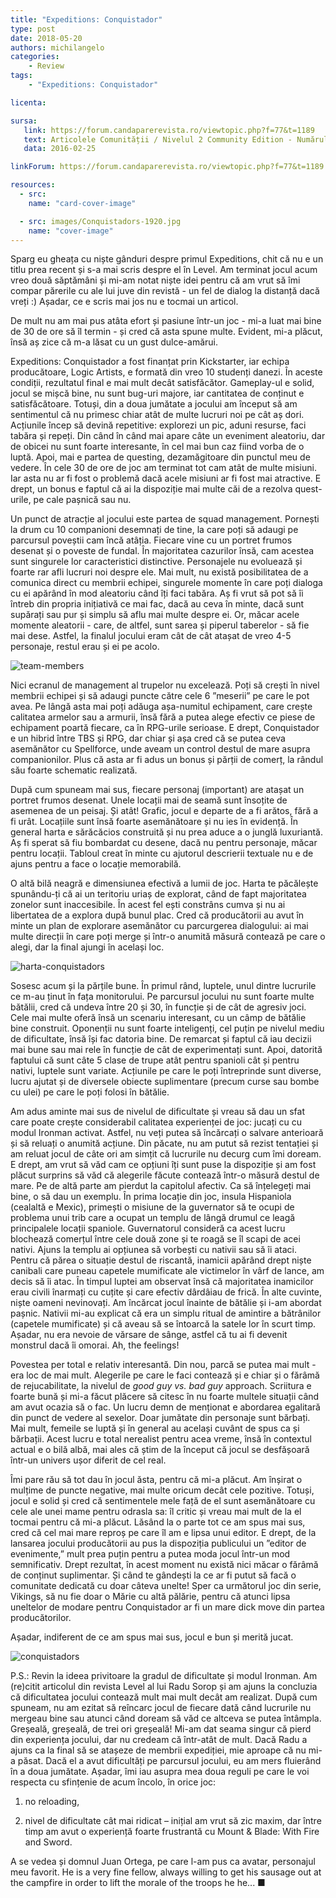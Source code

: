 ```yaml
---
title: "Expeditions: Conquistador"
type: post
date: 2018-05-20
authors: michilangelo
categories:
    - Review
tags:
    - "Expeditions: Conquistador"

licenta: 

sursa:
   link: https://forum.candaparerevista.ro/viewtopic.php?f=77&t=1189
   text: Articolele Comunității / Nivelul 2 Community Edition - Numărul 1
   data: 2016-02-25

linkForum: https://forum.candaparerevista.ro/viewtopic.php?f=77&t=1189

resources:
  - src: 
    name: "card-cover-image"

  - src: images/Conquistadors-1920.jpg
    name: "cover-image"
---
```

Sparg eu gheața cu niște gânduri despre primul Expeditions, chit că nu e un titlu prea recent și s-a mai scris despre el în Level. Am terminat jocul acum vreo două săptămâni și mi-am notat niște idei pentru că am vrut să îmi compar părerile cu ale lui juve din revistă - un fel de dialog la distanță dacă vreți :) Așadar, ce e scris mai jos nu e tocmai un articol.

De mult nu am mai pus atâta efort și pasiune într-un joc - mi-a luat mai bine de 30 de ore să îl termin - și cred că asta spune multe. Evident, mi-a plăcut, însă aș zice că m-a lăsat cu un gust dulce-amărui.

Expeditions: Conquistador a fost finanțat prin Kickstarter, iar echipa producătoare, Logic Artists, e formată din vreo 10 studenți danezi. În aceste condiții, rezultatul final e mai mult decât satisfăcător. Gameplay-ul e solid, jocul se mișcă bine, nu sunt bug-uri majore, iar cantitatea de conținut e satisfăcătoare. Totuși, din a doua jumătate a jocului am început să am sentimentul că nu primesc chiar atât de multe lucruri noi pe cât aș dori. Acțiunile încep să devină repetitive: explorezi un pic, aduni resurse, faci tabăra și repeți. Din când în când mai apare câte un eveniment aleatoriu, dar de obicei nu sunt foarte interesante, în cel mai bun caz fiind vorba de o luptă. Apoi, mai e partea de questing, dezamăgitoare din punctul meu de vedere. În cele 30 de ore de joc am terminat tot cam atât de multe misiuni. Iar asta nu ar fi fost o problemă dacă acele misiuni ar fi fost mai atractive. E drept, un bonus e faptul că ai la dispoziție mai multe căi de a rezolva quest-urile, pe cale pașnică sau nu.

Un punct de atracție al jocului este partea de squad management. Pornești la drum cu 10 companioni desemnați de tine, la care poți să adaugi pe parcursul poveștii cam încă atâția. Fiecare vine cu un portret frumos desenat și o poveste de fundal. În majoritatea cazurilor însă, cam acestea sunt singurele lor caracteristici distinctive. Personajele nu evoluează și foarte rar afli lucruri noi despre ele. Mai mult, nu există posibilitatea de a comunica direct cu membrii echipei, singurele momente în care poți dialoga cu ei apărând în mod aleatoriu când îți faci tabăra. Aș fi vrut să pot să îi întreb din propria inițiativă ce mai fac, dacă au ceva în minte, dacă sunt supărați sau pur și simplu să aflu mai multe despre ei. Or, măcar acele momente aleatorii - care, de altfel, sunt sarea și piperul taberelor - să fie mai dese. Astfel, la finalul jocului eram cât de cât atașat de vreo 4-5 personaje, restul erau și ei pe acolo.

![team-members](gallery/EquipmentScreen01.jpg)

Nici ecranul de management al trupelor nu excelează. Poți să crești în nivel membrii echipei și să adaugi puncte către cele 6 ”meserii” pe care le pot avea. Pe lângă asta mai poți adăuga așa-numitul echipament, care crește calitatea armelor sau a armurii, însă fără a putea alege efectiv ce piese de echipament poartă fiecare, ca în RPG-urile serioase. E drept, Conquistador e un hibrid între TBS și RPG, dar chiar și așa cred că se putea ceva asemănător cu Spellforce, unde aveam un control destul de mare asupra companionilor. Plus că asta ar fi adus un bonus și părții de comerț, la rândul său foarte schematic realizată.

După cum spuneam mai sus, fiecare personaj (important) are atașat un portret frumos desenat. Unele locații mai de seamă sunt însoțite de asemenea de un peisaj. Și atât! Grafic, jocul e departe de a fi arătos, fără a fi urât. Locațiile sunt însă foarte asemănătoare și nu ies în evidență. În general harta e sărăcăcios construită și nu prea aduce a o junglă luxuriantă. Aș fi sperat să fiu bombardat cu desene, dacă nu pentru personaje, măcar pentru locații. Tabloul creat în minte cu ajutorul descrierii textuale nu e de ajuns pentru a face o locație memorabilă.

O altă bilă neagră e dimensiunea efectivă a lumii de joc. Harta te păcălește spunându-ți că ai un teritoriu uriaș de explorat, când de fapt majoritatea zonelor sunt inaccesibile. În acest fel ești constrâns cumva și nu ai libertatea de a explora după bunul plac. Cred că producătorii au avut în minte un plan de explorare asemănător cu parcurgerea dialogului: ai mai multe direcții în care poți merge și într-o anumită măsură contează pe care o alegi, dar la final ajungi în același loc.

![harta-conquistadors](images/Conquistadors-harta.jpg)

Sosesc acum și la părțile bune. În primul rând, luptele, unul dintre lucrurile ce m-au ținut în fața monitorului. Pe parcursul jocului nu sunt foarte multe bătălii, cred că undeva între 20 și 30, în funcție și de cât de agresiv joci. Cele mai multe oferă însă un scenariu interesant, cu un câmp de bătălie bine construit. Oponenții nu sunt foarte inteligenți, cel puțin pe nivelul mediu de dificultate, însă își fac datoria bine. De remarcat și faptul că iau decizii mai bune sau mai rele în funcție de cât de experimentați sunt. Apoi, datorită faptului că sunt câte 5 clase de trupe atât pentru spanioli cât și pentru nativi, luptele sunt variate. Acțiunile pe care le poți întreprinde sunt diverse, lucru ajutat și de diversele obiecte suplimentare (precum curse sau bombe cu ulei) pe care le poți folosi în bătălie.

Am adus aminte mai sus de nivelul de dificultate și vreau să dau un sfat care poate crește considerabil calitatea experienței de joc: jucați cu cu modul Ironman activat. Astfel, nu veți putea să încărcați o salvare anterioară și să reluați o anumită acțiune. Din păcate, nu am putut să rezist tentației și am reluat jocul de câte ori am simțit că lucrurile nu decurg cum îmi doream. E drept, am vrut să văd cam ce opțiuni îți sunt puse la dispoziție și am fost plăcut surprins să văd că alegerile făcute contează într-o măsură destul de mare. Pe de altă parte am pierdut la capitolul afectiv. Ca să înțelegeți mai bine, o să dau un exemplu. În prima locație din joc, insula Hispaniola (cealaltă e Mexic), primești o misiune de la guvernator să te ocupi de problema unui trib care a ocupat un templu de lângă drumul ce leagă principalele locații spaniole. Guvernatorul consideră ca acest lucru blochează comerțul între cele două zone și te roagă se îl scapi de acei nativi. Ajuns la templu ai opțiunea să vorbești cu nativii sau să îi ataci. Pentru că părea o situație destul de riscantă, inamicii apărând drept niște canibali care puneau capetele mumificate ale victimelor în vârf de lance, am decis să îi atac. În timpul luptei am observat însă că majoritatea inamicilor erau civili înarmați cu cuțite și care efectiv dârdâiau de frică. În alte cuvinte, niște oameni nevinovați. Am încărcat jocul înainte de bătălie și i-am abordat pașnic. Nativii mi-au explicat că era un simplu ritual de amintire a bătrânilor (capetele mumificate) și că aveau să se întoarcă la satele lor în scurt timp. Așadar, nu era nevoie de vărsare de sânge, astfel că tu ai fi devenit monstrul dacă îi omorai. Ah, the feelings!

Povestea per total e relativ interesantă. Din nou, parcă se putea mai mult - era loc de mai mult. Alegerile pe care le faci contează și e chiar și o fărâmă de rejucabilitate, la nivelul de _good guy vs. bad guy_ approach. Scriitura e foarte bună și mi-a făcut plăcere să citesc în nu foarte multele situații când am avut ocazia să o fac. Un lucru demn de menționat e abordarea egalitară din punct de vedere al sexelor. Doar jumătate din personaje sunt bărbați. Mai mult, femeile se luptă și în general au același cuvânt de spus ca și bărbații. Acest lucru e total nerealist pentru acea vreme, însă în contextul actual e o bilă albă, mai ales că știm de la început că jocul se desfășoară într-un univers ușor diferit de cel real.

Îmi pare rău să tot dau în jocul ăsta, pentru că mi-a plăcut. Am înșirat o mulțime de puncte negative, mai multe oricum decât cele pozitive. Totuși, jocul e solid și cred că sentimentele mele față de el sunt asemănătoare cu cele ale unei mame pentru odrasla sa: îl critic și vreau mai mult de la el tocmai pentru că mi-a plăcut. Lăsând la o parte tot ce am spus mai sus, cred că cel mai mare reproș pe care îl am e lipsa unui editor. E drept, de la lansarea jocului producătorii au pus la dispoziția publicului un ”editor de evenimente,” mult prea puțin pentru a putea moda jocul într-un mod semnificativ. Drept rezultat, în acest moment nu există nici măcar o fărâmă de conținut suplimentar. Și când te gândești la ce ar fi putut să facă o comunitate dedicată cu doar câteva unelte! Sper ca următorul joc din serie, Vikings, să nu fie doar o Mărie cu altă pălărie, pentru că atunci lipsa uneltelor de modare pentru Conquistador ar fi un mare dick move din partea producătorilor.

Așadar, indiferent de ce am spus mai sus, jocul e bun și merită jucat.

![conquistadors](images/989.jpg)

P.S.: Revin la ideea privitoare la gradul de dificultate și modul Ironman. Am (re)citit articolul din revista Level al lui Radu Sorop și am ajuns la concluzia că dificultatea jocului contează mult mai mult decât am realizat. După cum spuneam, nu am ezitat să reîncarc jocul de fiecare dată când lucrurile nu mergeau bine sau atunci când doream să văd ce altceva se putea întâmpla. Greșeală, greșeală, de trei ori greșeală! Mi-am dat seama singur că pierd din experiența jocului, dar nu credeam că într-atât de mult. Dacă Radu a ajuns ca la final să se atașeze de membrii expediției, mie aproape că nu mi-a păsat. Dacă el a avut dificultăți pe parcursul jocului, eu am mers fluierând în a doua jumătate. Așadar, îmi iau asupra mea doua reguli pe care le voi respecta cu sfințenie de acum încolo, în orice joc:

1. no reloading,

2. nivel de dificultate cât mai ridicat – inițial am vrut să zic maxim, dar între timp am avut o experiență foarte frustrantă cu Mount & Blade: With Fire and Sword.

A se vedea și domnul Juan Ortega, pe care l-am pus ca avatar, personajul meu favorit. He is a very fine fellow, always willing to get his sausage out at the campfire in order to lift the morale of the troops he he... ■